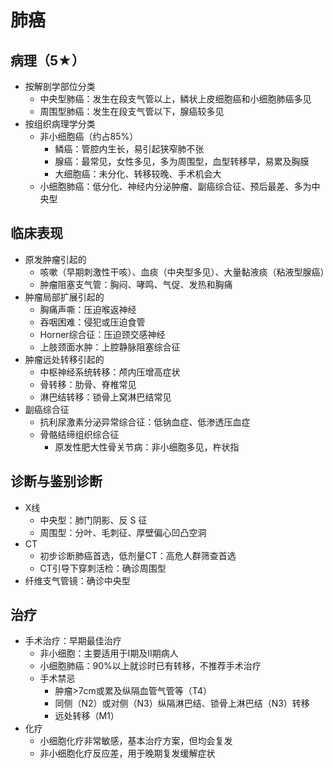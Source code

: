 
# 肺癌
## 病理（5★）
 - 按解剖学部位分类
   - 中央型肺癌：发生在段支气管以上，鳞状上皮细胞癌和小细胞肺癌多见
   - 周围型肺癌：发生在段支气管以下，腺癌较多见
 - 按组织病理学分类
   - 非小细胞癌（约占85%）
     - 鳞癌：管腔内生长，易引起狭窄肺不张
     - 腺癌：最常见，女性多见，多为周围型，血型转移早，易累及胸膜
     - 大细胞癌：未分化、转移较晚、手术机会大
   - 小细胞肺癌：低分化、神经内分泌肿瘤、副癌综合征、预后最差、多为中央型
## 临床表现
 - 原发肿瘤引起的
   - 咳嗽（早期刺激性干咳）、血痰（中央型多见）、大量黏液痰（粘液型腺癌）
   - 肿瘤阻塞支气管：胸闷、哮鸣、气促、发热和胸痛
 - 肿瘤局部扩展引起的
   - 胸痛声嘶：压迫喉返神经
   - 吞咽困难：侵犯或压迫食管
   - Horner综合征：压迫颈交感神经
   - 上肢颈面水肿：上腔静脉阻塞综合征
 - 肿瘤远处转移引起的
   - 中枢神经系统转移：颅内压增高症状
   - 骨转移：肋骨、脊椎常见
   - 淋巴结转移：锁骨上窝淋巴结常见
 - 副癌综合征
     - 抗利尿激素分泌异常综合征：低钠血症、低渗透压血症
   - 骨骼结缔组织综合征
     - 原发性肥大性骨关节病：非小细胞多见，杵状指
## 诊断与鉴别诊断
- X线
  - 中央型：肺门阴影、反 S 征
  - 周围型：分叶、毛刺征、厚壁偏心凹凸空洞
- CT
  - 初步诊断肺癌首选，低剂量CT：高危人群筛查首选
  - CT引导下穿刺活检：确诊周围型
- 纤维支气管镜：确诊中央型

## 治疗

 - 手术治疗：早期最佳治疗
   - 非小细胞：主要适用于I期及II期病人
   - 小细胞肺癌：90%以上就诊时已有转移，不推荐手术治疗
   - 手术禁忌
     - 肿瘤>7cm或累及纵隔血管气管等（T4）
     - 同侧（N2）或对侧（N3）纵隔淋巴结、锁骨上淋巴结（N3）转移
     - 远处转移（M1）
- 化疗
  - 小细胞化疗非常敏感，基本治疗方案，但均会复发
  - 非小细胞化疗反应差，用于晚期复发缓解症状


 
